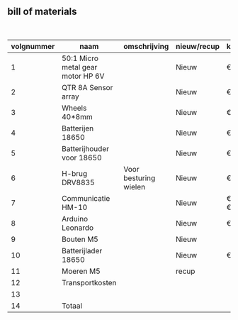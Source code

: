 ## bill of materials
<br />

|volgnummer|naam|omschrijving|nieuw/recup|kostprijs/stuk|aantal|subtotaal|
|----------|----|------------|-----------|--------------|------|---------|
|         1| 50:1 Micro metal gear motor HP 6V  |          |   Nieuw    |         €20,41     |  2   |   €40,82     |
|         2| QTR 8A Sensor array   |            |   Nieuw        |   €10,18           | 2     |   €20,36      |
|         3| Wheels 40*8mm  |            |    Nieuw       |     €5,06         |   2   |   €10,12      |
|         4| Batterijen 18650  |            |    Nieuw       |    €15,09          |  6    |   €15,09      |
|         5| Batterijhouder voor 18650  |         |   Nieuw        |  €5,39     |  1    |   €5,39      |
|         6| H-brug  DRV8835 |     Voor besturing wielen       |  Nieuw         | €14,27    |  1    |  €14,27     |
|         7| Communicatie HM-10  |    |   Nieuw        | €6,90 + €2,25   |  1    |  €9,15     |
|         8| Arduino Leonardo   |        |   Nieuw        | €25,52  |   1   |   €25,52   |
|         9| Bouten M5   |            |    Nieuw       |              |  1    |         |
|         10| Batterijlader 18650   |            |  Nieuw    |   €15,02     |  1   | €15,02        |
|         11| Moeren M5   |            |   recup    |        | 1     |       |
|         12| Transportkosten   |            |           |        |      |   €36,00      |
|         13|    |            |           |              |      |         |
|         14| Totaal   |            |           |              |      |   €176,65     |
